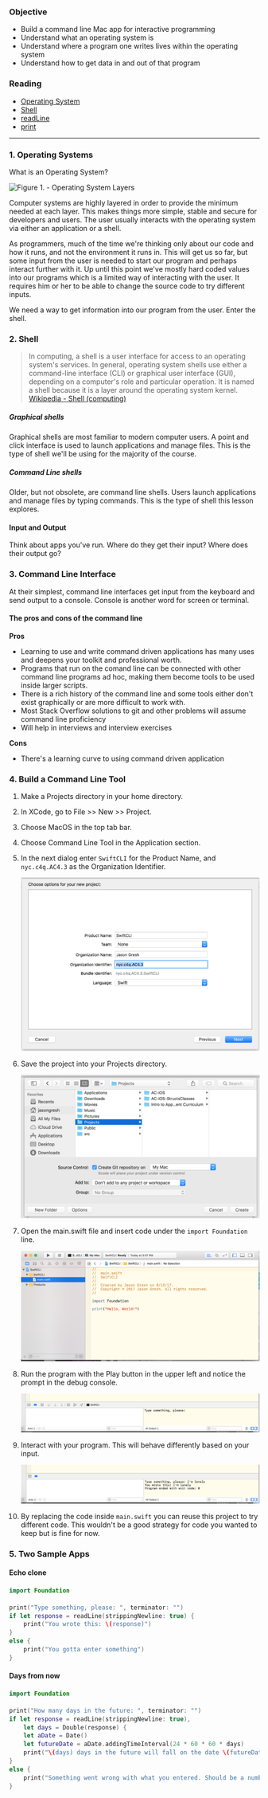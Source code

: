 ### Objective

* Build a command line Mac app for interactive programming
* Understand what an operating system is
* Understand where a program one writes lives within the operating system
* Understand how to get data in and out of that program

### Reading
- [Operating System](https://en.wikipedia.org/wiki/Operating_system)
- [Shell](https://en.wikipedia.org/wiki/Shell_(computing))
- [readLine](https://developer.apple.com/documentation/swift/1641199-readline)
- [print](https://developer.apple.com/documentation/swift/1541053-print)

---

### 1. Operating Systems

What is an Operating System?

![Figure 1. - Operating System Layers](https://upload.wikimedia.org/wikipedia/commons/thumb/e/e1/Operating_system_placement.svg/330px-Operating_system_placement.svg.png)

Computer systems are highly layered in order to provide the minimum needed at each layer. This makes things more simple, stable and secure for developers and users. The user usually interacts with the operating system via either an application or a shell.

As programmers, much of the time we're thinking only about our code and how it runs, and not the environment it runs in. This will get us so far, but some input from the user is needed to start our program and perhaps interact further with it. Up until this point we've mostly hard coded values into our programs which is a limited way of interacting with the user. It requires him or her to be able to change the source code to try different inputs.

We need a way to get information into our program from the user. Enter the shell.

### 2. Shell

> In computing, a shell is a user interface for access to an operating system's services. In general, operating system shells use either a command-line interface (CLI) or graphical user interface (GUI), depending on a computer's role and particular operation. It is named a shell because it is a layer around the operating system kernel.
> [Wikipedia - Shell (computing)](https://en.wikipedia.org/wiki/Shell_(computing))


##### Graphical shells

Graphical shells are most familiar to modern computer users. A point and click interface is used to launch applications and manage files. This is the type of shell we'll be using for the majority of the course.

##### Command Line shells

Older, but not obsolete, are command line shells. Users launch applications and manage files by typing commands. This is the type of shell this lesson explores.


#### Input and Output

Think about apps you've run. Where do they get their input? Where does their output go?


### 3. Command Line Interface

At their simplest, command line interfaces get input from the keyboard and send output to a console. Console is another word for screen or terminal.

#### The pros and cons of the command line

**Pros**

* Learning to use and write command driven applications has many uses and deepens your toolkit and professional worth.
* Programs that run on the comand line can be connected with other command line programs ad hoc, making them become tools to be used inside larger scripts.
* There is a rich history of the command line and some tools either don't exist graphically or are more difficult to work with.
* Most Stack Overflow solutions to git and other problems will assume command line proficiency 
* Will help in interviews and interview exercises

**Cons**

* There's a learning curve to using command driven application


### 4. Build a Command Line Tool

1. Make a Projects directory in your home directory.
1. In XCode, go to File >> New >> Project.
1. Choose MacOS in the top tab bar.
1. Choose Command Line Tool in the Application section.
1. In the next dialog enter `SwiftCLI` for the Product Name, and `nyc.c4q.AC4.3` as the Organization Identifier.

	![Name project](images/name_project.png)

1. Save the project into your Projects directory.
	
	![Save project](images/save_project.png)

1. Open the main.swift file and insert code under the `import Foundation` line.

	![main.swift](images/main_swift.png)

1. Run the program with the Play button in the upper left and notice the prompt in the debug console.

	![Entry prompt](images/entry_prompt.png)

1. Interact with your program. This will behave differently based on your input.

	![After user entry](images/entry_given.png)

1. By replacing the code inside `main.swift` you can reuse this project to try different code. This wouldn't be a good strategy for code you wanted to keep but is fine for now.

### 5. Two Sample Apps 

#### Echo clone

```swift
import Foundation

print("Type something, please: ", terminator: "")
if let response = readLine(strippingNewline: true) {
    print("You wrote this: \(response)")
}
else {
    print("You gotta enter something")
}

```

#### Days from now

```swift
import Foundation

print("How many days in the future: ", terminator: "")
if let response = readLine(strippingNewline: true),
    let days = Double(response) {
    let aDate = Date()
    let futureDate = aDate.addingTimeInterval(24 * 60 * 60 * days)
    print("\(days) days in the future will fall on the date \(futureDate)")
}
else {
    print("Something went wrong with what you entered. Should be a number.")
}
```